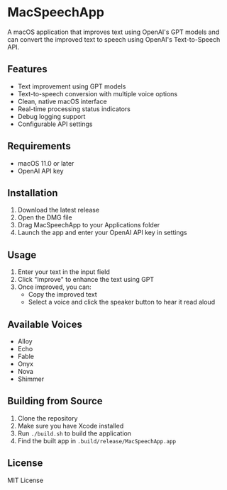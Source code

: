 # MacSpeechApp

A macOS application that improves text using OpenAI's GPT models and can convert the improved text to speech using OpenAI's Text-to-Speech API.

## Features

- Text improvement using GPT models
- Text-to-speech conversion with multiple voice options
- Clean, native macOS interface
- Real-time processing status indicators
- Debug logging support
- Configurable API settings

## Requirements

- macOS 11.0 or later
- OpenAI API key

## Installation

1. Download the latest release
2. Open the DMG file
3. Drag MacSpeechApp to your Applications folder
4. Launch the app and enter your OpenAI API key in settings

## Usage

1. Enter your text in the input field
2. Click "Improve" to enhance the text using GPT
3. Once improved, you can:
   - Copy the improved text
   - Select a voice and click the speaker button to hear it read aloud

## Available Voices

- Alloy
- Echo
- Fable
- Onyx
- Nova
- Shimmer

## Building from Source

1. Clone the repository
2. Make sure you have Xcode installed
3. Run `./build.sh` to build the application
4. Find the built app in `.build/release/MacSpeechApp.app`

## License

MIT License 